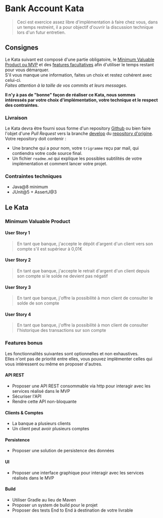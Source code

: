 # Bank Account Kata
> Ceci est exercice assez libre d'implémentation à faire chez vous, dans un temps restreint, il a pour objectif d'ouvrir la discussion technique lors d'un futur entretien.

## Consignes
Le Kata suivant est composé d'une partie obligatoire, le [Minimum Valuable Product ou MVP](#minimum-valuable-product)
et des [features facultatives](#features-bonus) afin d'utiliser le temps restant pour vous démarquer.  
S'il vous manque une information, faites un choix et restez cohérent avec celui-ci.  
_Faites attention à la taille de vos commits et leurs messages._

**Il n'y à pas de "bonne" façon de réaliser ce Kata, nous sommes intéressés par votre choix d'implémentation, votre technique et le respect des contraintes.**

### Livraison
Le Kata devra être fourni sous forme d'un repository [Github](https://github.com) ou bien faire l'objet d'une *Pull Request* vers la branche [develop](https://github.com/kirinux/ing-bank-account-kata/tree/develop) du [repository d'origine](https://github.com/kirinux/ing-bank-account-kata).  
Votre repository doit contenir : 
* Une branche qui a pour nom, votre `trigramme` reçu par mail, qui contiendra votre code source final.
* Un fichier `readme.md` qui explique les possibles subtilités de votre implémentation et comment lancer votre projet.

### Contraintes techniques
* Java@8 minimum
* JUnit@5 + AssertJ@3

## Le Kata
### Minimum Valuable Product

#### User Story 1
> En tant que banque, j'accepte le dépôt d'argent d'un client vers son compte s'il est supérieur à 0,01€

#### User Story 2
> En tant que banque, j'accepte le retrait d'argent d'un client depuis son compte si le solde ne devient pas négatif

#### User Story 3
> En tant que banque, j'offre la possibilité à mon client de consulter le solde de son compte

#### User Story 4
> En tant que banque, j'offre la possibilité à mon client de consulter l'historique des transactions sur son compte

### Features bonus
Les fonctionnalités suivantes sont optionnelles et non exhaustives.  
Elles n'ont pas de priorité entre elles, vous pouvez implémenter celles qui vous intéressent ou même en proposer d'autres.

#### API REST
* Proposer une API REST consommable via http pour interagir avec les services réalisé dans le MVP
* Sécuriser l'API
* Rendre cette API non-bloquante

#### Clients & Comptes
* La banque a plusieurs clients
* Un client peut avoir plusieurs comptes

#### Persistence
* Proposer une solution de persistence des données

#### UI
* Proposer une interface graphique pour interagir avec les services réalisés dans le MVP

#### Build
* Utiliser Gradle au lieu de Maven
* Proposer un system de build pour le projet
* Proposer des tests End to End à destination de votre livrable
